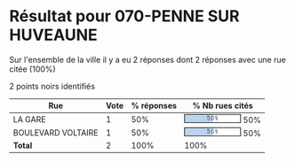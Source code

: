 # Résultat pour 070-PENNE SUR HUVEAUNE

Sur l'ensemble de la ville il y a eu 2 réponses dont 2 réponses avec une rue citée (100%)

2 points noirs identifiés

| Rue | Vote | % réponses | % Nb rues cités|
|-----|------|------------|----------------|
| LA GARE | 1 | 50% | <img src="../../img/bar_50.gif" />&nbsp;50%|
| BOULEVARD VOLTAIRE | 1 | 50% | <img src="../../img/bar_50.gif" />&nbsp;50%|
| **Total** | 2 | 100% | 100%|
